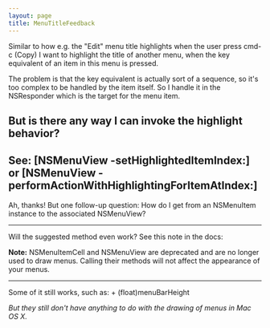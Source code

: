 ```yaml
---
layout: page
title: MenuTitleFeedback
---
```


Similar to how e.g. the "Edit" menu title highlights when the user press cmd-c (Copy) I want to highlight the title of another menu, when the key equivalent of an item in this menu is pressed.

The problem is that the key equivalent is actually sort of a sequence, so it's too complex to be handled by the item itself. So I handle it in the NSResponder which is the target for the menu item.

But is there any way I can invoke the highlight behavior? 
----
See:     [NSMenuView -setHighlightedItemIndex:] or     [NSMenuView -performActionWithHighlightingForItemAtIndex:]
----
Ah, thanks! But one follow-up question: How do I get from an NSMenuItem instance to the associated NSMenuView?

----

Will the suggested method even work? See this note in the docs:

**Note:** NSMenuItemCell and NSMenuView are deprecated and are no longer used to draw menus. Calling their methods will not affect the appearance of your menus.

----
Some of it still works, such as: + (float)menuBarHeight

*But they still don't have anything to do with the drawing of menus in Mac OS X.*

